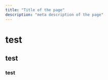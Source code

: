 ```yaml
---
title: "Title of the page"
description: "meta description of the page"
---
```


<!-- Content of the page -->

# test

## test

### test
